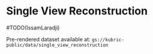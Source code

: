 # Single View Reconstruction

#TODO(IssamLaradji)

Pre-rendered dataset available at:
`gs://kubric-public/data/single_view_reconstruction`